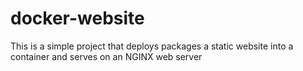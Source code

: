 # docker-website
This is a simple project that deploys packages a static website into a container and serves on an NGINX web server
